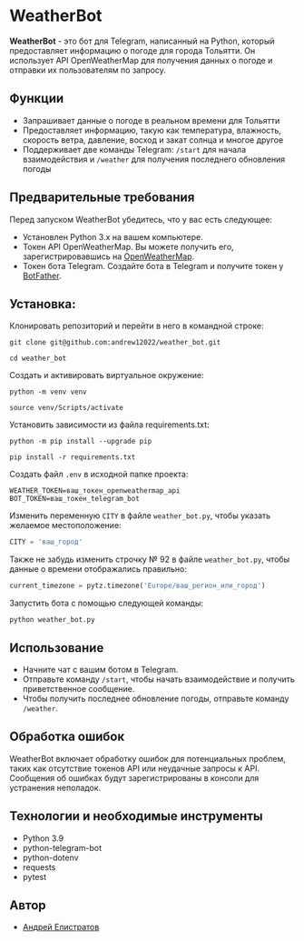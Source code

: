 # WeatherBot

**WeatherBot** - это бот для Telegram, написанный на Python, который предоставляет информацию о погоде для города Тольятти. Он использует API OpenWeatherMap для получения данных о погоде и отправки их пользователям по запросу.

## Функции
- Запрашивает данные о погоде в реальном времени для Тольятти
- Предоставляет информацию, такую как температура, влажность, скорость ветра, давление, восход и закат солнца и многое другое
- Поддерживает две команды Telegram: `/start` для начала взаимодействия и `/weather` для получения последнего обновления погоды

## Предварительные требования
Перед запуском WeatherBot убедитесь, что у вас есть следующее:
- Установлен Python 3.x на вашем компьютере.
- Токен API OpenWeatherMap. Вы можете получить его, зарегистрировавшись на [OpenWeatherMap](https://openweathermap.org/).
- Токен бота Telegram. Создайте бота в Telegram и получите токен у [BotFather](https://core.telegram.org/bots#botfather).

## Установка:

Клонировать репозиторий и перейти в него в командной строке:

```
git clone git@github.com:andrew12022/weather_bot.git
```

```
cd weather_bot
```

Cоздать и активировать виртуальное окружение:

```
python -m venv venv
```

```
source venv/Scripts/activate
```

Установить зависимости из файла requirements.txt:

```
python -m pip install --upgrade pip
```

```
pip install -r requirements.txt
```

Создать файл `.env` в исходной папке проекта:

```.env
WEATHER_TOKEN=ваш_токен_openweathermap_api
BOT_TOKEN=ваш_токен_telegram_bot
```

Изменить переменную `CITY` в файле `weather_bot.py`, чтобы указать желаемое местоположение:

```python
CITY = 'ваш_город'
```

Также не забудь изменить строчку № 92 в файле `weather_bot.py`, чтобы данные о времени отображались правильно:

```python
current_timezone = pytz.timezone('Europe/ваш_регион_или_город')
```

Запустить бота с помощью следующей команды:

```
python weather_bot.py
```

## Использование
- Начните чат с вашим ботом в Telegram.
- Отправьте команду `/start`, чтобы начать взаимодействие и получить приветственное сообщение.
- Чтобы получить последнее обновление погоды, отправьте команду `/weather`.

## Обработка ошибок
WeatherBot включает обработку ошибок для потенциальных проблем, таких как отсутствие токенов API или неудачные запросы к API. Сообщения об ошибках будут зарегистрированы в консоли для устранения неполадок.

## Технологии и необходимые инструменты
- Python 3.9
- python-telegram-bot
- python-dotenv
- requests
- pytest

## Автор
- [Андрей Елистратов](https://github.com/andrew12022)
